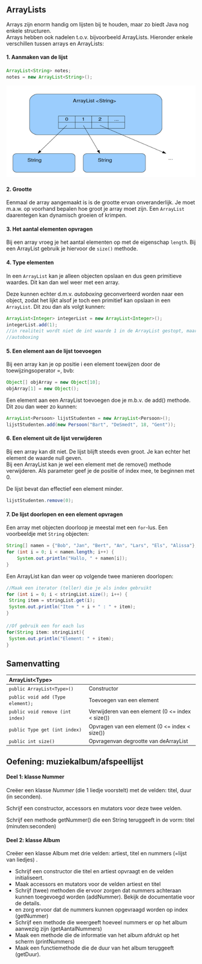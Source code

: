 ## ArrayLists

Arrays zijn enorm handig om lijsten bij te houden, maar zo biedt Java nog enkele structuren.  
Arrays hebben ook nadelen t.o.v. bijvoorbeeld ArrayLists. Hieronder enkele verschillen tussen arrays en ArrayLists:

#### 1. Aanmaken van de lijst

```java
ArrayList<String> notes;
notes = new ArrayList<String>();
```

![](/assets/import.png)

#### 2. Grootte

Eenmaal de array aangemaakt is is de grootte ervan onveranderlijk. Je moet m.a.w. op voorhand bepalen hoe groot je array moet zijn. Een `ArrayList` daarentegen kan dynamisch groeien of krimpen.

#### 3. Het aantal elementen opvragen

Bij een array vroeg je het aantal elementen op met de eigenschap `length`. Bij een ArrayList gebruik je hiervoor de `size()` methode.

#### 4. Type elementen

In een `ArrayList` kan je alleen objecten opslaan en dus geen primitieve waardes. Dit kan dan wel weer met een array.

Deze kunnen echter d.m.v. _autoboxing_ geconverteerd worden naar een object, zodat het lijkt alsof je toch een primitief kan opslaan in een `ArrayList`. Dit zou dan als volgt kunnen:

```java
ArrayList<Integer> integerList = new ArrayList<Integer>();
integerList.add(1); 
//in realiteit wordt niet de int waarde 1 in de ArrayList gestopt, maar via een systeem van
//autoboxing
```

#### 5. Een element aan de lijst toevoegen

Bij een array kan je op positie i een element toewijzen door de toewijzingsoperator =, bvb:

```java
Object[] objArray = new Object[10];
objArray[1] = new Object();
```

Een element aan een ArrayList toevoegen doe je m.b.v. de add\(\) methode. Dit zou dan weer zo kunnen:

```java
ArrayList<Persoon> lijstStudenten = new ArrayList<Persoon>();
lijstStudenten.add(new Persoon("Bart", "DeSmedt", 18, "Gent"));
```

#### 6. Een element uit de lijst verwijderen

Bij een array kan dit niet. De lijst blijft steeds even groot. Je kan echter het element de waarde null geven.  
Bij een ArrayList kan je wel een element met de remove\(\) methode verwijderen. Als parameter geef je de positie of index mee, te beginnen met 0.

De lijst bevat dan effectief een element minder.

```java
lijstStudenten.remove(0);
```

#### 7. De lijst doorlopen en een element opvragen

Een array met objecten doorloop je meestal met een `for`-lus. Een voorbeeldje met `String` objecten:

```java
String[] namen = {"Bob", "Jan", "Bert", "An", "Lars", "Els", "Alissa"};
for (int i = 0; i < namen.length; i++) {
    System.out.println("Hallo, " + namen[i]);
}
```

Een ArrayList kan dan weer op volgende twee manieren doorlopen:

```java
//Maak een iterator (teller) die je als index gebruikt
for (int i = 0; i < stringList.size(); i++) {
 String item = stringList.get(i);
 System.out.println("Item " + i + " : " + item);
}

//Of gebruik een for each lus
for(String item: stringList){
 System.out.println("Element: " + item);
}
```

## Samenvatting

| ArrayList&lt;Type&gt; |  |
| :--- | :--- |
| `public ArrayList<Type>()` | Constructor |
| `public void add (Type element);` | Toevoegen van een element |
| `public void remove (int index)` | Verwijderen van een element \(0 &lt;= index &lt; size\(\)\) |
| `public Type get (int index)` | Opvragen van een element \(0 &lt;= index &lt; size\(\)\) |
| `public int size()` | Opvragenvan degrootte van deArrayList |

## Oefening: muziekalbum/afspeellijst

#### Deel 1: klasse Nummer

Creëer een klasse _Nummer_ \(die 1 liedje voorstelt\) met de velden: titel, duur \(in seconden\). 

Schrijf een constructor, accessors en mutators voor deze twee velden. 

Schrijf een methode getNummer\(\) die een String teruggeeft in de vorm: titel \(minuten:seconden\)

#### Deel 2: klasse Album


Creëer een klasse Album met drie velden: artiest, titel en nummers \(=lijst van liedjes\)
.

* Schrijf een constructor die titel en artiest opvraagt en de velden initialiseert.
* Maak accessors en mutators voor de velden artiest en titel
* Schrijf \(twee\) methoden die ervoor zorgen dat nummers achteraan kunnen toegevoegd worden \(addNummer\). Bekijk de documentatie voor de details.
*  en zorg ervoor dat de nummers kunnen opgevraagd worden op index \(getNummer\)
*  Schrijf een methode die weergeeft hoeveel nummers er op het album aanwezig zijn \(getAantalNummers\)
* Maak een methode die de informatie van het album afdrukt op het scherm \(printNummers\)
* Maak een functiemethode die de duur van het album teruggeeft \(getDuur\).



